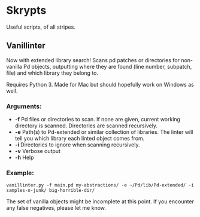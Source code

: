 # Skrypts

Useful scripts, of all stripes.

## Vanillinter

Now with extended library search! Scans pd patches or directories for non-vanilla Pd objects, outputting where they are found (line number, subpatch, file) and which library they belong to.

Requires Python 3. Made for Mac but should hopefully work on Windows as well.

### Arguments:
 -  **-f** Pd files or directories to scan. If none are given, current working directory is scanned. Directories are scanned recursively.
 -  **-e** Path(s) to Pd-extended or similar collection of libraries. The linter will tell you which library each linted object comes from.
 -  **-i** Directories to ignore when scanning recursively.
 -  **-v** Verbose output
 -  **-h** Help

### Example:
`vanillinter.py -f main.pd my-abstractions/ -e ~/Pd/lib/Pd-extended/ -i samples-n-junk/ big-horrible-dir/`

The set of vanilla objects might be incomplete at this point. If you encounter any false negatives, please let me know.
